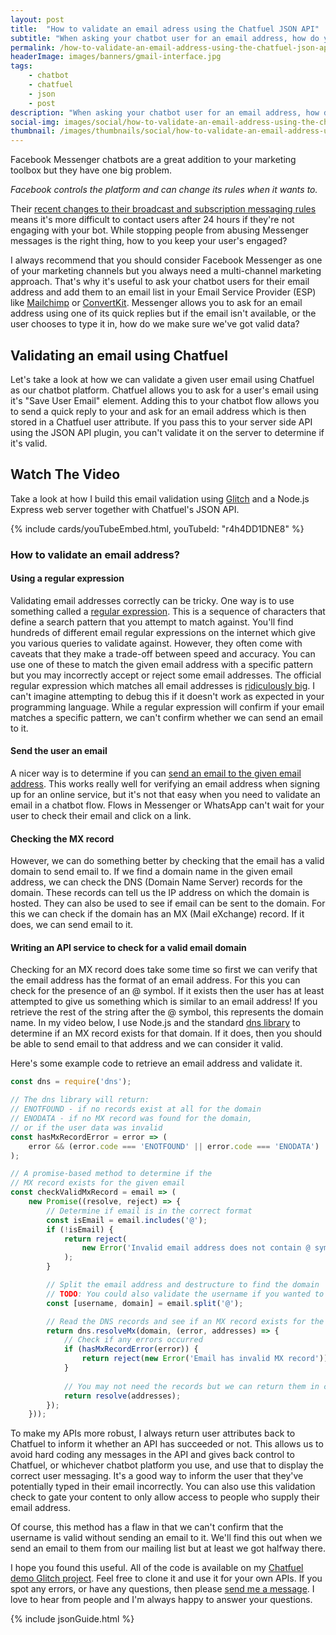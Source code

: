 ```yaml
---
layout: post
title:  "How to validate an email adress using the Chatfuel JSON API"
subtitle: "When asking your chatbot user for an email address, how do you know if it's valid? Let's look at how you can validate an email address using the Chatfuel JSON API and a Node.js web server."
permalink: /how-to-validate-an-email-address-using-the-chatfuel-json-api/
headerImage: images/banners/gmail-interface.jpg
tags:
    - chatbot
    - chatfuel
    - json
    - post
description: "When asking your chatbot user for an email address, how do you know if it's valid? Let's look at how you can validate an email address using the Chatfuel JSON API and a Node.js web server."
social-img: images/social/how-to-validate-an-email-address-using-the-chatfuel-json-api.jpg
thumbnail: /images/thumbnails/social/how-to-validate-an-email-address-using-the-chatfuel-json-api.jpg
---
```


Facebook Messenger chatbots are a great addition to your marketing toolbox but they have one big problem.

_Facebook controls the platform and can change its rules when it wants to._

Their [recent changes to their broadcast and subscription messaging rules](https://developers.facebook.com/docs/messenger-platform/policy/policy-overview/#current_policy) means it's more difficult to contact users after 24 hours if they're not engaging with your bot. While stopping people from abusing Messenger messages is the right thing, how to you keep your user's engaged?

I always recommend that you should consider Facebook Messenger as one of your marketing channels but you always need a multi-channel marketing approach. That's why it's useful to ask your chatbot users for their email address and add them to an email list in your Email Service Provider (ESP) like [Mailchimp](https://mailchimp.com/) or [ConvertKit](https://convertkit.com/). Messenger allows you to ask for an email address using one of its quick replies but if the email isn't available, or the user chooses to type it in, how do we make sure we've got valid data?

## Validating an email using Chatfuel

Let's take a look at how we can validate a given user email using Chatfuel as our chatbot platform. Chatfuel allows you to ask for a user's email using it's "Save User Email" element. Adding this to your chatbot flow allows you to send a quick reply to your and ask for an email address which is then stored in a Chatfuel user attribute. If you pass this to your server side API using the JSON API plugin, you can't validate it on the server to determine if it's valid.

## Watch The Video

Take a look at how I build this email validation using [Glitch](https://glitch.com) and a Node.js Express web server together with Chatfuel's JSON API.

{% include cards/youTubeEmbed.html, youTubeId: "r4h4DD1DNE8" %}

### How to validate an email address?

#### Using a regular expression

Validating email addresses correctly can be tricky. One way is to use something called a [regular expression](https://en.wikipedia.org/wiki/Regular_expression). This is a sequence of characters that define a search pattern that you attempt to match against. You'll find hundreds of different email regular expressions on the internet which give you various queries to validate against. However, they often come with caveats that they make a trade-off between speed and accuracy. You can use one of these to match the given email address with a specific pattern but you may incorrectly accept or reject some email addresses. The official regular expression which matches all email addresses is [ridiculously big](http://www.ex-parrot.com/~pdw/Mail-RFC822-Address.html). I can't imagine attempting to debug this if it doesn't work as expected in your programming language. While a regular expression will confirm if your email matches a specific pattern, we can't confirm whether we can send an email to it.

#### Send the user an email

A nicer way is to determine if you can [send an email to the given email address](https://medium.com/hackernoon/the-100-correct-way-to-validate-email-addresses-7c4818f24643). This works really well for verifying an email address when signing up for an online service, but it's not that easy when you need to validate an email in a chatbot flow. Flows in Messenger or WhatsApp can't wait for your user to check their email and click on a link.

#### Checking the MX record

However, we can do something better by checking that the email has a valid domain to send email to. If we find a domain name in the given email address, we can check the DNS (Domain Name Server) records for the domain. These records can tell us the IP address on which the domain is hosted. They can also be used to see if email can be sent to the domain. For this we can check if the domain has an MX (Mail eXchange) record. If it does, we can send email to it.

#### Writing an API service to check for a valid email domain

Checking for an MX record does take some time so first we can verify that the email address has the format of an email address. For this you can check for the presence of an @ symbol. If it exists then the user has at least attempted to give us something which is similar to an email address! If you retrieve the rest of the string after the @ symbol, this represents the domain name. In my video below, I use Node.js and the standard [dns library](https://nodejs.org/docs/latest/api/dns.html) to determine if an MX record exists for that domain. If it does, then you should be able to send email to that address and we can consider it valid.

Here's some example code to retrieve an email address and validate it.

```javascript
const dns = require('dns');

// The dns library will return:
// ENOTFOUND - if no records exist at all for the domain
// ENODATA - if no MX record was found for the domain,
// or if the user data was invalid
const hasMxRecordError = error => (
    error && (error.code === 'ENOTFOUND' || error.code === 'ENODATA')
);

// A promise-based method to determine if the
// MX record exists for the given email
const checkValidMxRecord = email => (
    new Promise((resolve, reject) => {
        // Determine if email is in the correct format
        const isEmail = email.includes('@');
        if (!isEmail) {
            return reject(
                new Error('Invalid email address does not contain @ symbol')
            );
        }

        // Split the email address and destructure to find the domain
        // TODO: You could also validate the username if you wanted to
        const [username, domain] = email.split('@');

        // Read the DNS records and see if an MX record exists for the domain
        return dns.resolveMx(domain, (error, addresses) => {
            // Check if any errors occurred
            if (hasMxRecordError(error)) {
                return reject(new Error('Email has invalid MX record'));
            }
    
            // You may not need the records but we can return them in case
            return resolve(addresses);
        });
    }));
```

To make my APIs more robust, I always return user attributes back to Chatfuel to inform it whether an API has succeeded or not. This allows us to avoid hard coding any messages in the API and gives back control to Chatfuel, or whichever chatbot platform you use, and use that to display the correct user messaging. It's a good way to inform the user that they've potentially typed in their email incorrectly. You can also use this validation check to gate your content to only allow access to people who supply their email address.

Of course, this method has a flaw in that we can't confirm that the username is valid without sending an email to it. We'll find this out when we send an email to them from our mailing list but at least we got halfway there.

I hope you found this useful. All of the code is available on my [Chatfuel demo Glitch project](https://glitch.com/~chatfuel-demo-bot). Feel free to clone it and use it for your own APIs. If you spot any errors, or have any questions, then please [send me a message](/contact). I love to hear from people and I'm always happy to answer your questions.

{% include jsonGuide.html %}
